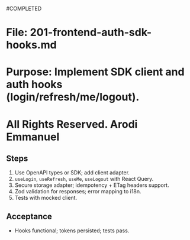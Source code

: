 #COMPLETED

# File: 201-frontend-auth-sdk-hooks.md

# Purpose: Implement SDK client and auth hooks (login/refresh/me/logout).

# All Rights Reserved. Arodi Emmanuel

## Steps

1. Use OpenAPI types or SDK; add client adapter.
2. `useLogin`, `useRefresh`, `useMe`, `useLogout` with React Query.
3. Secure storage adapter; idempotency + ETag headers support.
4. Zod validation for responses; error mapping to i18n.
5. Tests with mocked client.

## Acceptance

- Hooks functional; tokens persisted; tests pass.
